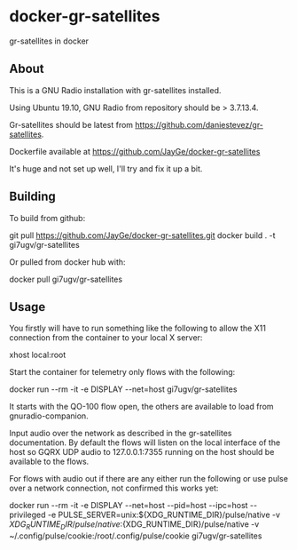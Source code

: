 # docker-gr-satellites
gr-satellites in docker

## About

This is a GNU Radio installation with gr-satellites installed.

Using Ubuntu 19.10, GNU Radio from repository should be > 3.7.13.4.

Gr-satellites should be latest from https://github.com/daniestevez/gr-satellites.

Dockerfile available at https://github.com/JayGe/docker-gr-satellites

It's huge and not set up well, I'll try and fix it up a bit.

## Building 

To build from github:

 git pull https://github.com/JayGe/docker-gr-satellites.git
 docker build . -t gi7ugv/gr-satellites

Or pulled from docker hub with:

 docker pull gi7ugv/gr-satellites
 
## Usage

You firstly will have to run something like the following to allow the X11 connection from the container to your local X server:

 xhost local:root

Start the container for telemetry only flows with the following: 

 docker run --rm -it -e DISPLAY --net=host gi7ugv/gr-satellites
 
It starts with the QO-100 flow open, the others are available to load from gnuradio-companion.

Input audio over the network as described in the gr-satellites documentation. By default the flows will listen on the local interface of the host so GQRX UDP audio to 127.0.0.1:7355 running on the host should be available to the flows. 

For flows with audio out if there are any either run the following or use pulse over a network connection, not confirmed this works yet:

docker run --rm -it -e DISPLAY --net=host --pid=host --ipc=host --privileged -e PULSE_SERVER=unix:${XDG_RUNTIME_DIR}/pulse/native -v ${XDG_RUNTIME_DIR}/pulse/native:${XDG_RUNTIME_DIR}/pulse/native -v ~/.config/pulse/cookie:/root/.config/pulse/cookie gi7ugv/gr-satellites

